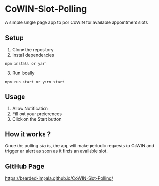# CoWIN-Slot-Polling
A simple single page app to poll CoWIN for available appointment slots

## Setup
1. Clone the repository
2. Install dependencies
```
npm install or yarn
```
3. Run locally
```
npm run start or yarn start
```

## Usage
1. Allow Notification
2. Fill out your preferences
3. Click on the Start button

## How it works ?
Once the polling starts, the app will make periodic requests to CoWIN and trigger an alert as soon as it finds an available slot.

## GitHub Page
<https://bearded-impala.github.io/CoWIN-Slot-Polling/>
